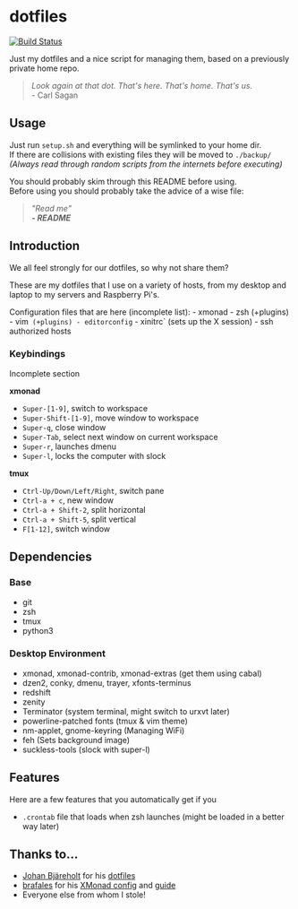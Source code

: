 dotfiles
========

[![Build Status](https://travis-ci.org/ErikBjare/dotfiles.svg)](https://travis-ci.org/ErikBjare/dotfiles)

Just my dotfiles and a nice script for managing them, based on a previously private home repo.

> *Look again at that dot. That's here. That's home. That's us.*  
> \- Carl Sagan


## Usage
Just run `setup.sh` and everything will be symlinked to your home dir.  
If there are collisions with existing files they will be moved to `./backup/`  
*(Always read through random scripts from the internets before executing)*

You should probably skim through this README before using.  
Before using you should probably take the advice of a wise file:

> *"Read me"*  
> ***\- README***


## Introduction

We all feel strongly for our dotfiles, so why not share them?

These are my dotfiles that I use on a variety of hosts, from my desktop and laptop to my servers and Raspberry Pi's.

Configuration files that are here (incomplete list):
    - xmonad
    - zsh (+plugins)
    - vim` (+plugins)
    - editorconfig`
    - xinitrc` (sets up the X session)
    - ssh authorized hosts


### Keybindings
Incomplete section

**xmonad**
 - `Super-[1-9]`, switch to workspace
 - `Super-Shift-[1-9]`, move window to workspace
 - `Super-q`, close window
 - `Super-Tab`, select next window on current workspace
 - `Super-r`, launches dmenu
 - `Super-l`, locks the computer with slock

**tmux**
 - `Ctrl-Up/Down/Left/Right`, switch pane
 - `Ctrl-a + c`, new window
 - `Ctrl-a + Shift-2`, split horizontal
 - `Ctrl-a + Shift-5`, split vertical
 - `F[1-12]`, switch window


## Dependencies

### Base
 - git
 - zsh
 - tmux
 - python3

### Desktop Environment
 - xmonad, xmonad-contrib, xmonad-extras (get them using cabal)
 - dzen2, conky, dmenu, trayer, xfonts-terminus
 - redshift
 - zenity
 - Terminator (system terminal, might switch to urxvt later)
 - powerline-patched fonts (tmux & vim theme)
 - nm-applet, gnome-keyring (Managing WiFi)
 - feh (Sets background image)
 - suckless-tools (slock with super-l)

## Features
Here are a few features that you automatically get if you 

 - `.crontab` file that loads when zsh launches (might be loaded in a better way later)

## Thanks to...
 - [Johan Bjäreholt](https://github.com/johan-bjareholt/) for his [dotfiles](https://github.com/johan-bjareholt/linux-configs)
 - [brafales](https://github.com/brafales/) for his [XMonad config](https://github.com/brafales/xmonad-config) and [guide](http://thinkingeek.com/2011/11/21/simple-guide-configure-xmonad-dzen2-conky/)
 - Everyone else from whom I stole!
